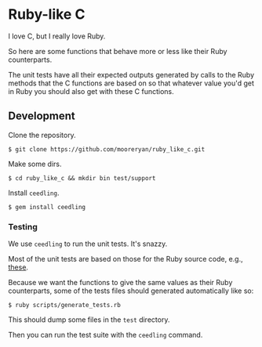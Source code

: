 # Ruby-like C

I love C, but I really love Ruby.

So here are some functions that behave more or less like their Ruby counterparts.

The unit tests have all their expected outputs generated by calls to the Ruby methods that the C functions are based on so that whatever value you'd get in Ruby you should also get with these C functions.

## Development

Clone the repository.

```
$ git clone https://github.com/mooreryan/ruby_like_c.git
```

Make some dirs.

```
$ cd ruby_like_c && mkdir bin test/support
```

Install `ceedling`.

```
$ gem install ceedling
```

### Testing

We use `ceedling` to run the unit tests.  It's snazzy.

Most of the unit tests are based on those for the Ruby source code, e.g., [these](https://github.com/ruby/ruby/blob/e6ad53beaa8f61c784d7e6c9cace5bd6ecc4d5c8/test/ruby/test_file_exhaustive.rb).

Because we want the functions to give the same values as their Ruby counterparts, some of the tests files should generated automatically like so:

```
$ ruby scripts/generate_tests.rb
```

This should dump some files in the `test` directory.

Then you can run the test suite with the `ceedling` command.